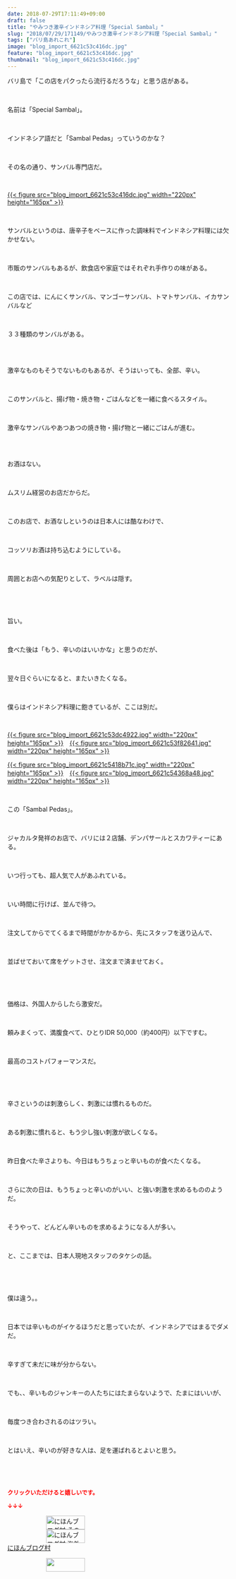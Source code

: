 ```yaml
---
date: 2018-07-29T17:11:49+09:00
draft: false
title: "やみつき激辛インドネシア料理「Special Sambal」"
slug: "2018/07/29/171149/やみつき激辛インドネシア料理「Special Sambal」"
tags: ["バリ島あれこれ"]
image: "blog_import_6621c53c416dc.jpg"
feature: "blog_import_6621c53c416dc.jpg"
thumbnail: "blog_import_6621c53c416dc.jpg"
---
```

<p>バリ島で「この店をパクったら流行るだろうな」と思う店がある。</p><p> </p><p>名前は「Special Sambal」。</p><p> </p><p>インドネシア語だと「Sambal Pedas」っていうのかな？</p><p> </p><p>その名の通り、サンバル専門店だ。</p><p> </p><p><a href="blog_import_6621c53c416dc.jpg">{{< figure src="blog_import_6621c53c416dc.jpg" width="220px" height="165px" >}}</a></p><p> </p><p>サンバルというのは、唐辛子をベースに作った調味料でインドネシア料理には欠かせない。</p><p> </p><p>市販のサンバルもあるが、飲食店や家庭ではそれぞれ手作りの味がある。</p><p> </p><p>この店では、にんにくサンバル、マンゴーサンバル、トマトサンバル、イカサンバルなど</p><p> </p><p>３３種類のサンバルがある。</p><p> </p><p><br/>激辛なものもそうでないものもあるが、そうはいっても、全部、辛い。</p><p> </p><p>このサンバルと、揚げ物・焼き物・ごはんなどを一緒に食べるスタイル。</p><p> </p><p>激辛なサンバルやあつあつの焼き物・揚げ物と一緒にごはんが進む。</p><p> </p><p><br/>お酒はない。</p><p> </p><p>ムスリム経営のお店だからだ。</p><p> </p><p>このお店で、お酒なしというのは日本人には酷なわけで、</p><p> </p><p>コッソリお酒は持ち込むようにしている。</p><p> </p><p>周囲とお店への気配りとして、ラベルは隠す。</p><p> </p><p> </p><p>旨い。</p><p> </p><p>食べた後は「もう、辛いのはいいかな」と思うのだが、</p><p> </p><p>翌々日ぐらいになると、またいきたくなる。</p><p> </p><p>僕らはインドネシア料理に飽きているが、ここは別だ。</p><p> </p><p><a href="blog_import_6621c53dc4922.jpg">{{< figure src="blog_import_6621c53dc4922.jpg" width="220px" height="165px" >}}</a>　<a href="blog_import_6621c53f82641.jpg">{{< figure src="blog_import_6621c53f82641.jpg" width="220px" height="165px" >}}</a></p><p><a href="blog_import_6621c5418b71c.jpg">{{< figure src="blog_import_6621c5418b71c.jpg" width="220px" height="165px" >}}</a>　<a href="blog_import_6621c54368a48.jpg">{{< figure src="blog_import_6621c54368a48.jpg" width="220px" height="165px" >}}</a></p><p> </p><p>この「Sambal Pedas」。</p><p> </p><p>ジャカルタ発祥のお店で、バリには２店舗、デンパサールとスカワティーにある。</p><p> </p><p>いつ行っても、超人気で人があふれている。</p><p> </p><p>いい時間に行けば、並んで待つ。</p><p> </p><p>注文してからでてくるまで時間がかかるから、先にスタッフを送り込んで、</p><p> </p><p>並ばせておいて席をゲットさせ、注文まで済ませておく。</p><p> </p><p> </p><p>価格は、外国人からしたら激安だ。</p><p> </p><p>頼みまくって、満腹食べて、ひとりIDR 50,000（約400円）以下ですむ。</p><p> </p><p>最高のコストパフォーマンスだ。</p><p> </p><p> </p><p>辛さというのは刺激らしく、刺激には慣れるものだ。</p><p> </p><p>ある刺激に慣れると、もう少し強い刺激が欲しくなる。</p><p> </p><p>昨日食べた辛さよりも、今日はもうちょっと辛いものが食べたくなる。</p><p> </p><p>さらに次の日は、もうちょっと辛いのがいい、と強い刺激を求めるもののようだ。</p><p> </p><p>そうやって、どんどん辛いものを求めるようになる人が多い。</p><p> </p><p>と、ここまでは、日本人現地スタッフのタケシの話。</p><p> </p><p> </p><p>僕は違う。。</p><p> </p><p>日本では辛いものがイケるほうだと思っていたが、インドネシアではまるでダメだ。</p><p> </p><p>辛すぎて未だに味が分からない。</p><p> </p><p>でも、、辛いものジャンキーの人たちにはたまらないようで、たまにはいいが、</p><p> </p><p>毎度つき合わされるのはツラい。</p><p> </p><p>とはいえ、辛いのが好きな人は、足を運ばれるとよいと思う。</p><p> </p><p> </p><p><font color="#ff0000" size="2"><strong>クリックいただけると嬉しいです。</strong></font></p><p><font color="#ff0000" size="2"><strong>↓↓↓</strong></font></p><p><a href="ranking.html?p_cid=01260127" id="&amp;blogmura_banner" target="_blank"><img alt="にほんブログ村 その他生活ブログ 不動産投資へ" border="0" height="31" src="data:image/svg+xml;charset=utf-8,%3Csvg%20xmlns%3D%22http%3A%2F%2Fwww.w3.org%2F2000%2Fsvg%22%20title%3D%22Placeholder%20for%20Images%22%20role%3D%22presentation%22%20viewBox%3D%220%200%2088%2031%22%20%2F%3E" width="88" data-src="https://img-proxy.blog-video.jp/images?url=http%3A%2F%2Flife.blogmura.com%2Fhudousantoushi%2Fimg%2Fhudousantoushi88_31.gif" style="aspect-ratio: auto 88 / 31;"/><noscript><img alt="にほんブログ村 その他生活ブログ 不動産投資へ" border="0" height="31" src="https://img-proxy.blog-video.jp/images?url=http%3A%2F%2Flife.blogmura.com%2Fhudousantoushi%2Fimg%2Fhudousantoushi88_31.gif" width="88"></noscript></a><br/><a href="ranking.html?p_cid=01260127" target="_blank"><img alt="にほんブログ村 海外生活ブログ バリ島情報へ" border="0" height="31" src="data:image/svg+xml;charset=utf-8,%3Csvg%20xmlns%3D%22http%3A%2F%2Fwww.w3.org%2F2000%2Fsvg%22%20title%3D%22Placeholder%20for%20Images%22%20role%3D%22presentation%22%20viewBox%3D%220%200%2088%2031%22%20%2F%3E" width="88" data-src="https://img-proxy.blog-video.jp/images?url=http%3A%2F%2Foverseas.blogmura.com%2Fbali%2Fimg%2Fbali88_31.gif" style="aspect-ratio: auto 88 / 31;"/><noscript><img alt="にほんブログ村 海外生活ブログ バリ島情報へ" border="0" height="31" src="https://img-proxy.blog-video.jp/images?url=http%3A%2F%2Foverseas.blogmura.com%2Fbali%2Fimg%2Fbali88_31.gif" width="88"></noscript></a><br/><a href="ranking.html?p_cid=01260127" target="_blank">にほんブログ村</a></p><p><a href="link.php?1804582" title="人気ブログランキングへ"><img border="0" height="31" src="data:image/svg+xml;charset=utf-8,%3Csvg%20xmlns%3D%22http%3A%2F%2Fwww.w3.org%2F2000%2Fsvg%22%20title%3D%22Placeholder%20for%20Images%22%20role%3D%22presentation%22%20viewBox%3D%220%200%2088%2031%22%20%2F%3E" width="88" data-src="https://blog.with2.net/img/banner/banner_22.gif" style="aspect-ratio: auto 88 / 31;"/><noscript><img border="0" height="31" src="https://blog.with2.net/img/banner/banner_22.gif" width="88"></noscript></a></p><p> </p>

